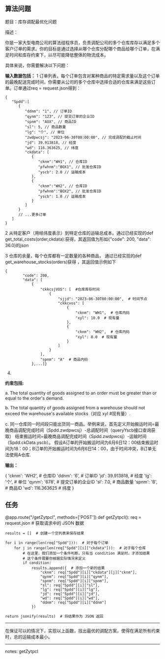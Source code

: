 ## 算法问题

题目：库存调配最优化问题

描述：

你是一家大型电商公司的算法组程序员，负责调配公司的多个仓库库存以满足多个客户订单的需求。你的目标是通过选择从哪个仓库分配哪个商品给哪个订单，在满足时间和库存约束下，以尽可能降低整体的物流成本。

具体来说，你需要解决以下问题：

**输入数据包括：**
1 订单列表，每个订单包含对某种商品的特定需求量以及这个订单的最晚配送完成时间，你需要从公司的多个仓库中选择合适的仓库来满足这些订单。订单通过req = request.json得到：

```
{
   "Spdd":[  
      {
         "ddnm": "1", // 订单ID
         "qynm": "123", // 提交订单的企业ID
         "spnm": "AUX", // 商品ID
         "sl": 5, // 商品数量
         "lg": "个", // 单位
         "zwdpwcsj": "2023-06-30T00:00:00", // 完成调配的截止时间
         "jd": 39.913818, // 经度
         "wd": 116.363625, // 纬度
         "ckdata": [ 
            {
               "cknm":"WH1", // 仓库ID
               "pfwhnm":"BOX1", // 批发仓库ID
               "yscb": 2.0 // 运输成本
            },
            {
               "cknm":"WH2", // 仓库ID
               "pfwhnm":"BOX2", // 批发仓库ID
               "yscb": 1.0 // 运输成本
            }
         ]
      }
      // ...更多订单
   ]
}

```

2 从特定客户（用经纬度表示）到特定仓库的运输总成本。通过已经实现的def get_total_costs(order,ckdata):获得，其返回值为形如{"code": 200, "data": 36.0}的json

3 仓库的余量，每个仓库都有一定数量的各种商品， 通过已经实现的def get_warehouse_stocks(orders)获得 ，其返回值示例如下

```
{
        "code": 200, 
        "data": [
            {
                "ckkcsjVOS": [  #仓库库存时间
                    {
                        "sjjd": "2023-06-30T00:00:00",  # 时间节点
                        "ckkcvos": [
                            {
                                "cknm": "WH1",  # 仓库内码
                                "xyl": 10.0  # 现有量
                            },
                            {
                                "cknm": "WH2",  # 仓库内码
                                "xyl": 8.0  # 现有量
                            }
                        ]
                    }
                ],
                "spnm": "A"  # 商品内码
            },...]}
```
4.  


**约束包括:**

a. The total quantity of goods assigned to an order must be greater than or equal to the order's demand.

b. The total quantity of goods assigned from a warehouse should not exceed the warehouse's available stocks（对应 xyl #现有量）.

c. 同一仓库同一时间段只能出货同一商品。举例来说，首先定义开始搬运时间=最晚商品调配完成时间（Spdd.zwdpwcsj）-总调配时间（queryYscb接口查询获取）
结束搬运时间=最晚商品调配完成时间（Spdd.zwdpwcsj）-运输时间（Spdd.ckData.yscb）。
假设A订单的开始搬运时间为6月6日12：00结束搬运时间为18：00；B订单的开始搬运时间为6月6日14：00，由于时间冲突，B订单无法使用A仓库.  





**输出：**

{
        'cknm': 'WH2',  # 仓库ID
        'ddnm': '6',  # 订单ID
        'jd': 39.913818,  # 经度
        'lg': '个',  # 单位
        'qynm': '678',  # 提交订单的企业ID
        'sl': 7.0,  # 商品数量
        'spnm': 'B',  # 商品ID
        'wd': 116.363625  # 纬度
    }


## 任务

@app.route("/getZytpcl", methods=['POST'])
def getZytpcl():
    req = request.json  # 获取请求中的 JSON 数据

    results = []  # 创建一个空列表来保存结果

    for i in range(len(req["Spdd"])):  # 对于每个订单
        for j in range(len(req["Spdd"][i]["ckdata"])):  # 对于每个仓库
            # 在这里，我们添加一个条件判断，只有当 condition 满足时，才添加结果
            # 这个条件需要你根据实际情况来定义
            if condition:
                results.append({  # 添加一个新的结果
                    "cknm": req["Spdd"][i]["ckdata"][j]["cknm"],
                    "qynm": req["Spdd"][i]["qynm"],
                    "spnm": req["Spdd"][i]["spnm"],
                    "sl": req["Spdd"][i]["sl"],
                    "lg": req["Spdd"][i]["lg"],
                    "jd": req["Spdd"][i]["jd"],
                    "wd": req["Spdd"][i]["wd"],
                    "ddnm": req["Spdd"][i]["ddnm"]
                })

    return jsonify(results)  # 将结果作为 JSON 返回
----
在保证可以的情况下，实现以上函数，找出最优的调配方案，使得在满足所有约束时，总的运输成本最小。


---

notes:
getZytpcl


